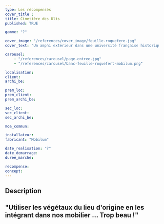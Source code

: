```yaml
---
type: Les récompensés
cover_title :
title: Cimetière des Ulis
published: TRUE

gamme: "?"

cover_image: "/references/cover_image/feuille-roquefere.jpg"
cover_text: "Un amphi extérieur dans une université française historique"

carousel:
    - "/references/carousel/page-entree.jpg"
    - "/references/carousel/banc-feuille-roquefert-mobilum.png"

localisation:
client:
archi_be:

prem_loc:
prem_client:
prem_archi_be:

sec_loc:
sec_client:
sec_archi_be:

moa_commun:

installateur:
fabricant: "Mobilum"

date_realisation: "?"
date_demarrage:
duree_marche:

recompense:
concept:
---
```


## Description

## "Utiliser les végétaux du lieu d'origine en les intégrant dans nos mobilier ... Trop beau !"

